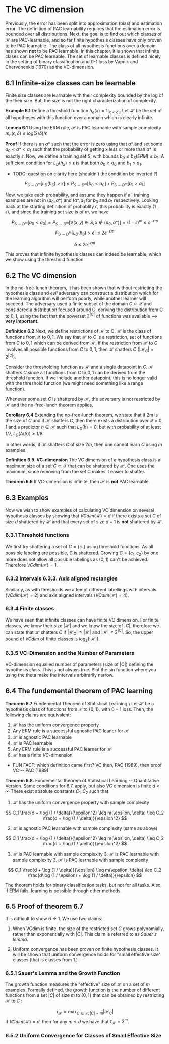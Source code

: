 # The VC dimension

Previously, 
the error has been split into
approximation (bias) and estimation error. 
The definition of PAC learnability requires that the
estimation error is bounded over all
distributions. Next, the goal is to find out
which classes of $\mathcal{H}$ are PAC-learnable, 
and so far finite hypothesis classes have only
proven to be PAC learnable. The class of all hypothesis 
functions over a domain has shown **not** to  be
PAC learnable. In this chapter, it is shown that infinite 
clases can be PAC learnable. The set of learnable 
classes is defined nicely in the setting of binary classification
and 0-1 loss by Vapnik and Chervonenkis (1970)
as the VC-dimension. 

## 6.1 Infinite-size classes can be learnable

Finite size classes are learnable with their complexity bounded
by the log of the their size. But, the size is not the 
right characterization of complexity. 

**Example 6.1** Define a threshold function $h_a(x) = 1_{[x < a]}$. 
Let $\mathcal{H}$ be the set of all hypotheses with this function
over a domain which is clearly infinite. 

**Lemma 6.1** Using the ERM rule, $\mathcal{H}$ is PAC learnable
with sample complexity $m_h(\epsilon, \delta) \leq log(2 / \delta) / \epsilon$

**Proof** If there is an $a*$ such that the error is zero using that $a*$
and set some $a_0 < a* < a_1$ such that the probability of
getting x less or more than $a*$ is exactly $\epsilon$. Now, we 
define a training set $S$, with bounds $b_0 \leq b_S (ERM) \leq b_1$.
A sufficient condition for $L_D(h_S) \leq \epsilon$ is that
both $b_0 \geq a_0$ and $b_1 \leq a_1$. 

- TODO: question on clarity here (shouldn't the condition 
be inverted ?)

$$
P_{S \sim D^m} [L_D(h_S) > \epsilon] \leq P_{S \sim D^m} [b_0 < a_0] + P_{S \sim D^m}[b_1 > a_1]
$$

Now, we take each probability, and assume they happen if all training examples
are not in $(a_0, a*)$ and $(a*, a_1$ for $b_0$ and $b_1$ respectively. 
Looking back at the starting definition of probablity $\epsilon$, 
this probability is exactly $(1-\epsilon)$, and since the training set size is of $m$,
we have 

$$
P_{S \sim D^m} [b_0 < a_0] = P_{S \sim D^m}[\forall (x, y) \in S, x \notin (a_0, a*)] = (1 - \epsilon)^m \leq e^{-\epsilon m}
$$
$$ 
P_{S \sim D^m} [L_D(h_S) > \epsilon] \leq 2 e^{-\epsilon m}
$$

$$ 
\delta \leq 2 e^{-\epsilon m}
$$

This proves that infinite hypothesis classes can indeed be learnable, 
which we show using the threshold function. 

## 6.2 The VC dimension

In the no-free-lunch theorem, it has been shown that 
without restricting the hypothesis class and *evil*  adversary
can construct a distribution which for the learning algorithm will perform
poorly, while another learner will succeed. The adversary used a finite subset
of the domain $C \subset \mathcal{X}$ and considered a distribution focused around
C, deriving the distribution from C to ${0, 1}$, using the fact that the 
powerset $2^{|C|}$ of functions was available --> **very important**. 

**Definition 6.2** Next, we define restrictions of $\mathcal{H}$ to C. 
$\mathcal{H}$ is the class of functions from $\mathcal{X}$ to ${0,1}$. 
We say that $\mathcal{H}$ to $C$ is a restriction, set of functions from 
$C$ to ${0,1}$ which can be derived from $\mathcal{H}$. If the restriction
from $\mathcal{H}$ to $C$ involves all possible functions
from $C$ to ${0,1}$, then $\mathcal{H}$ shatters $C$ ($|\mathcal{H}_C| = 2^{|C|}$).

Consider the thresholding function as $\mathcal{H}$ and a single datapoint in $C$.
$\mathcal{H}$ shatters $C$ since all functions from $C$ to ${0,1}$ can be
derived from the threshold function. If we include another datapoint, this is no longer
valid with the threshold function (we might need something like a range function). 

Whenever some set $C$ is shattered by $\mathcal{H}$, the adversary is not 
restricted by $\mathcal{H}$ and the no-free-lunch theorem applies. 

**Corollary 6.4** Extending the no-free-lunch theorem, we state
that if 2m is the size of $C$ and if $\mathcal{H}$ shatters $C$, then
there exists a distribution over $\mathcal{X} \times {0,1}$ and
a predictor $h \in \mathcal{H}$ such that $L_D(h) = 0$, but 
with probability of at least 1/7, $L_D(A(S)) \geq 1/8$. 

In other words, if $\mathcal{H}$ shatters $C$ of size $2m$, then 
one cannot learn $C$ using $m$ examples. 

**Definition 6.5. VC-dimension** The VC dimension of a hypothesis class
is a maximum size of a set $C \subset \mathcal{X}$ that can be
shattered by $\mathcal{H}$. 
One uses the maximum, since removing from the 
set C makes it easier to shatter. 

**Theorem 6.6** If VC-dimension is infinite, then 
$\mathcal{H}$ is **not** PAC learnable. 


## 6.3 Examples

Now we wish to show examples of calculating VC dimension on several 
hypothesis classes by showing that
$VCdim(\mathcal{H}) = d$ if there exists a set $C$ of size $d$
shattered by $\mathcal{H}$ and that every set of size $d + 1$ is 
**not** shattered by $\mathcal{H}$. 

### 6.3.1 Threshold functions

We first try shattering a set of $C = \{c_1\}$ using threshold functions.
As all possible labeling are possible, $C$ is shattered. 
Growing $C = \{c_1, c_2\}$ by one more does not allow 
all possible labelings as $(0, 1)$ can't be achieved. 
Therefore $VCdim(\mathcal{H}) = 1$. 

### 6.3.2 Intervals 6.3.3. Axis aligned rectangles

Similarly, as with thresholds we
attempt different labellings with intervals
($VCdim(\mathcal{H}) = 2$) and axis aligned intervals
($VCdim(\mathcal{H}) = 4$). 

### 6.3.4 Finite classes

We have seen that infinite classes can have finite VC dimension. 
For finite classes, we know their size $|\mathcal{H}|$ and
we know the size of $|C|$, therefore we can state that
$\mathcal{H}$ shatters $C$ if $|\mathcal{H}_C| \leq |\mathcal{H}|$
and $|\mathcal{H}| \geq 2^{|C|}$. So, the upper bound of $VCdim$ 
of finite classes is $log_{2}(|\mathcal{H}|)$. 

### 6.3.5 VC-Dimension and the Number of Parameters

VC-dimension equalled number of parameters (size of |C|) defining the hypothesis
class. This is not always true. Plot the sin function
where you using the theta make the intervals arbitrarily narrow.

## 6.4 The fundemental theorem of PAC learning

**Theorem 6.7** Fundemental Theorem of Statistical Learning \\
Let $\mathcal{H}$ be a hypothesis class of functions from 
$\mathcal{X}$ to $\{0,1\}$. with $0-1$ loss. Then, the following claims
are equivalent:

1. $\mathcal{H}$ has the uniform convergence property
2. Any ERM rule is a successful agnostic PAC leaner for $\mathcal{H}$
3. $\mathcal{H}$ is agnostic PAC learnable
4. $\mathcal{H}$ is PAC learnable
5. Any ERM rule is a successful PAC learner for $\mathcal{H}$
6. $\mathcal{H}$ has a finite $VC$-dimension

- FUN FACT: which definition came first? VC then, PAC (1989), then proof VC -- PAC (1989)

**Theorem 6.8.** Fundemental theorem of Statistical Learning -- Quantitative
Version. Same conditions for 6.7. apply, but also VC dimension is finite $d$ < $\infty$
There exist absolute constants $C_1, C_2$ such that 

1. $\mathcal{H}$ has the uniform convergence property with sample complexity

$$
C_1 \frac{d + \log (1 / \delta)}{\epsilon^2} \leq m(\epsilon, \delta) \leq C_2 \frac{d + \log (1 / \delta)}{\epsilon^2}
$$

2. $\mathcal{H}$ is agnostic PAC learnable with sample complexity (same as above)

$$
C_1 \frac{d + \log (1 / \delta)}{\epsilon^2} \leq m(\epsilon, \delta) \leq C_2 \frac{d + \log (1 / \delta)}{\epsilon^2}
$$

3. $\mathcal{H}$ is PAC learnable with sample complexity 3. $\mathcal{H}$ is PAC learnable with sample complexity 3. $\mathcal{H}$ is PAC learnable with sample complexity 

$$
C_1 \frac{d + \log (1 / \delta)}{\epsilon} \leq m(\epsilon, \delta) \leq C_2 \frac{d\log (1 / \epsilon) + \log (1 / \delta)}{\epsilon}
$$

The theorem holds for binary classification tasks, but not for all tasks. 
Also, if ERM fails, learning is possible through other methods. 

## 6.5 Proof of theorem 6.7

It is difficult to show 6 -> 1. We use two claims:

1. When VCdim is finite, the size of the restricted set $C$ grows
polynomially, rather than exponentially with $|C|$. This claim
is referred to as *Sauer's lemma*. 

2. Uniform convergence has been proven on finite hypothesis 
classes. It will be shown that uniform convergence holds
for "small effective size" classes (that is classes from 1.)

### 6.5.1 Sauer's Lemma and the Growth Function

The growth function measures the "effective" size of $\mathcal{H}$ 
on a set of $m$ examples. Formally defined, the growth function is 
the number of different functions from a set  $|C|$ of size $m$ to 
$\{0,1\}$ that can be obtained by restricting $\mathcal{H}$ to $C$ :

$$
\tau_{\mathcal{H}} = \max_{C \in \mathcal{X}, |C| = m} |\mathcal{H}_C|
$$
If $VCdim(\mathcal{H}) = d$, then for any $m \leq d$ we have that 
$\tau_{\mathcal{H}} = 2^m$. 


### 6.5.2 Uniform Convergence for Classes of Small Effective Size


